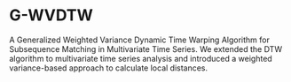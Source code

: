 # G-WVDTW
A Generalized Weighted Variance Dynamic Time Warping Algorithm for Subsequence Matching in Multivariate Time Series.
We extended the DTW algorithm to multivariate time series analysis and introduced a weighted variance-based approach to calculate local distances.
